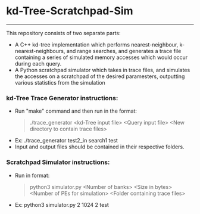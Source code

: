 # kd-Tree-Scratchpad-Sim
---
This repository consists of two separate parts: 
- A C++ kd-tree implementation which performs nearest-neighbour, k-nearest-neighbours, and range searches, and generates a trace file containing a series of simulated memory accesses which would occur during each query.
- A Python scratchpad simulator which takes in trace files, and simulates the accesses on a scratchpad of the desired paramesters, outputting various statistics from the simulation

### kd-Tree Trace Generator instructions:
- Run "make" command and then run in the format:
  >./trace_generator \<kd-Tree input file\>    \<Query input file\>    \<New directory to contain trace files\>  
- Ex: ./trace_generator test2_in search1 test
- Input and output files should be contained in their respective folders.

### Scratchpad Simulator instructions:
- Run in format:
  >python3 simulator.py \<Number of banks\>  \<Size in bytes\>  \<Number of PEs for simulation\>  \<Folder containing trace files\>
- Ex: python3 simulator.py 2 1024 2 test
